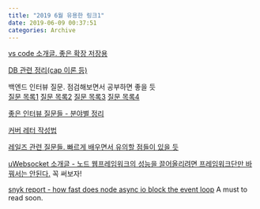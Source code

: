 ```yaml
---
title: "2019 6월 유용한 링크1"
date: 2019-06-09 00:37:51
categories: Archive
---
```


[vs code 소개글. 좋은 확장 저장용](http://sculove.github.io/blog/2018/11/28/to-vscode-in-2019/)


[DB 관련 정리(cap 이론 등)](https://sjh836.tistory.com/97)

백엔드 인터뷰 질문. 점검해보면서 공부하면 좋을 듯<br>
[질문 목록1](https://github.com/arialdomartini/)
[질문 목록2](Back-End-Developer-Interview-Questions#databases)
[질문 목록3](https://github.com/tvandame/back-end-developer-interview-questions)
[질문 목록4](https://github.com/starandtina/backend-interview-questions)


[좋은 인터뷰 질문들 - 분야별 정리](https://github.com/MaximAbramchuck/awesome-interview-questions)


[커버 레터 작성법](https://zety.com/blog/how-to-write-a-cover-letter)


[레일즈 관련 질문들. 빠르게 배우면서 유의할 점들이 있을 듯](https://medium.com/lookpin-engineering/rails-%EC%84%9C%EB%B2%84-%EA%B0%9C%EB%B0%9C%EC%9E%90-%EB%A9%B4%EC%A0%91-%EC%A7%88%EB%AC%B8%EB%A6%AC%EC%8A%A4%ED%8A%B8-cb2fac5f7447)

[uWebsocket 소개글 - 노드 웹프레임워크의 성능을 끌어올리려면 프레임워크단만 바꿔서는 안된다.](https://levelup.gitconnected.com/will-node-js-forever-be-the-sluggish-golang-f632130e5c7a) 꼭 써보자!

[snyk report - how fast does node async io block the event loop](https://snyk.io/blog/nodejs-how-even-quick-async-functions-can-block-the-event-loop-starve-io/?utm_campaign=newsletter&utm_source=hs_email&utm_medium=email&utm_content=69643270&_hsenc=p2ANqtz-_WJhRR2RIUAAbc9w4KiXbSKDRsnJcVKdbNC4FmSBATpVykSy9fIlciZWJxO38A4pdqh5-Th_Eks5GHgu75GTFN3hCZzw&_hsmi=69643270) A must to read soon.



